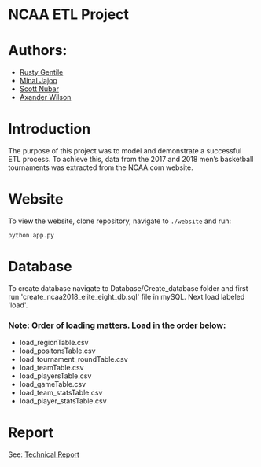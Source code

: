 # NCAA ETL Project

# Authors:
* [Rusty Gentile](https://github.com/rustygentile)
* [Minal Jajoo](https://github.com/minaljajoo)
* [Scott Nubar](https://github.com/Rasbeartin)
* [Axander Wilson](https://github.com/AxanderW)

# Introduction

The purpose of this project was to model and demonstrate a successful ETL process. To achieve this, data from the 2017 and 2018 men’s basketball tournaments was extracted from the NCAA.com website.

# Website

To view the website, clone repository, navigate to ```./website``` and run:
```
python app.py
```

# Database

To create database navigate to Database/Create_database folder and first run 'create_ncaa2018_elite_eight_db.sql' file in mySQL. Next load labeled 'load'. 

###  Note: Order of loading matters. Load in the order below:
* load_regionTable.csv 
* load_positonsTable.csv
* load_tournament_roundTable.csv
* load_teamTable.csv
* load_playersTable.csv
* load_gameTable.csv
* load_team_statsTable.csv
* load_player_statsTable.csv

# Report

See: [Technical Report](./doc/Technical_Report_FINAL.docx)

